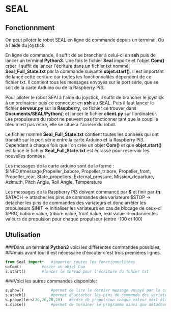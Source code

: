 # SEAL

## Fonctionnment
On peut piloter le robot SEAL en ligne de commande depuis un terminal. Ou à l'aide du joystick.

En ligne de commande, il suffit de se brancher à celui-ci en **ssh** puis de lancer un terminal **Python3**.
Une fois le fichier **Seal** importé et l'objet **Com()** créer il suffit de lancer l'écriture dans un fichier txt nommé **Seal_Full_State.txt** par la commande suivante
**objet.start()**. Il est important de lancé cette écriture car toutes les fonctionnalités dépendent de ce fichier txt. Il contient tous les messages envoyés sur le port série,
que se soit de la carte Arduino ou de la Raspberry Pi3.

Pour piloter le robot SEAl à l'aide du joystick, il suffit de brancher le joystick à un ordinateur puis ce connecter en **ssh** au SEAL. Puis
il faut lancer le fichier **serveur.py** sur la **Raspberry**, ce fichier ce trouver dans **Documents/SEAL/Python/**; et lancer le fichier **client.py** sur l'ordinateur.
Les propulseurs du robot ne peuvent pas fonctionner tant que la coupille bleu n'est pas retiré, elle se citue à l'arriére du robot.

Le fichier nommé **Seal_Full_State.txt** contient toutes les données qui ont transité sur le port série entre la carte Arduino et la Raspberry Pi3.
Cependant à chaque fois que l'on crée un objet **Com()** et que **objet.start()** est lancé le fichier **Seal_Full_State.txt** est écrassé pour reservoir les nouvelles données.

Les messages de la carte arduino sont de la forme : 
$INFO,#message,Propeller_babore, Propeller_tribore, Propeller_front, Propeller_rear, State_propellers ,External_pressure, Mission_departure, Azimuth, Pitch Angle, Roll Angle, Temperature

Les messages de la Raspberry Pi3 doivent commancé par **$** et finir par **\n**. 
$ATACH									-> attacher les pins de commandes des variateurs
$STOP									-> detacher les pins de commandes des variateurs et donc arrêter les propulseurs
$INIT									-> initialiser les variateurs en cas de blocage de ceux-ci
$PRO, babore value, tribore value, front value, rear value		-> ordonner les valeurs de propulsion pour chaque propulseur (entre -100 et 100)

## Utulisation

###Dans un terminal **Python3** voici les différentes commandes possibles,
###mais avant tout il est nécessaire d'éxcuter c'est trois premiéres lignes.
```python
from Seal import*	#importer toutes les fonctionnalitées
s=Com()			#créer un objet Com
s.start()		#lancer le thread pour l'écriture du fchier txt
```

###Voici les autres commandes disponible:
```python
s.show()			#permet de lire le dernier message envoyé par la carte arduino
s.atach()			#permet d'attacher les pins de commande des variateurs, il est important de le faire avant d'envoyer un ordre de propulsion
s.propellers(20,20,20,20)	#ordre de propulsion chaque valeur doit être comprise entre -100 et 100
s.close()			#permet de terminer le programme ainsi que détacher les pins des propulseurs et fermer le port série.
```
